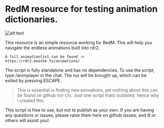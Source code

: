 
# RedM resource for testing animation dictionaries.

![alt text](https://cdn.discordapp.com/attachments/919337262829936691/1067199994962137260/image.png)

This resource is an simple resource working for RedM. 
This will help you navigate the endless animations built into rdr2. 
```
A full animationlist can be found -> https://rdr2.mooshe.tv/animations/ 
```
The script is fully standalone and has no dependencies.
To use the script, type /animplayer in the chat. The nui will be brought up, which can be exited by pressing ESCAPE.

> This is essential in finding new animations, yet nothing about this can be found on github nor cfx. Just one script thats outdated, hence why i created this.


This script is free to use, but not to publish as your own.
If you are having any questions or issues, please raise them here on github issues, and ill or others will assist you!.
